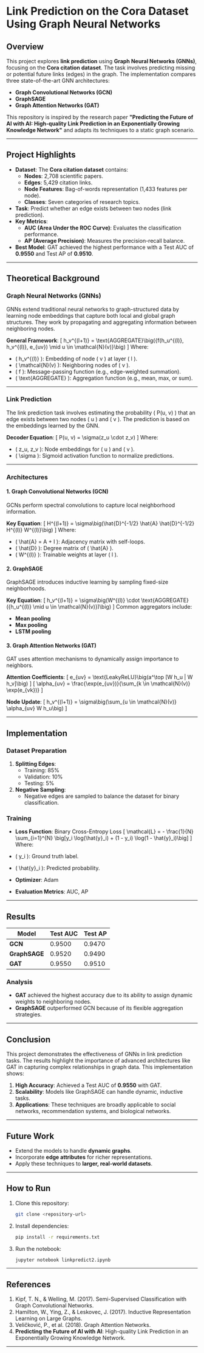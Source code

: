 
# **Link Prediction on the Cora Dataset Using Graph Neural Networks**

## **Overview**
This project explores **link prediction** using **Graph Neural Networks (GNNs)**, focusing on the **Cora citation dataset**. The task involves predicting missing or potential future links (edges) in the graph. The implementation compares three state-of-the-art GNN architectures:
- **Graph Convolutional Networks (GCN)**
- **GraphSAGE**
- **Graph Attention Networks (GAT)**

This repository is inspired by the research paper **"Predicting the Future of AI with AI: High-quality Link Prediction in an Exponentially Growing Knowledge Network"** and adapts its techniques to a static graph scenario.

---

## **Project Highlights**
- **Dataset**: The **Cora citation dataset** contains:
  - **Nodes**: 2,708 scientific papers.
  - **Edges**: 5,429 citation links.
  - **Node Features**: Bag-of-words representation (1,433 features per node).
  - **Classes**: Seven categories of research topics.
- **Task**: Predict whether an edge exists between two nodes (link prediction).
- **Key Metrics**:
  - **AUC (Area Under the ROC Curve)**: Evaluates the classification performance.
  - **AP (Average Precision)**: Measures the precision-recall balance.
- **Best Model**: GAT achieved the highest performance with a Test AUC of **0.9550** and Test AP of **0.9510**.

---

## **Theoretical Background**

### **Graph Neural Networks (GNNs)**
GNNs extend traditional neural networks to graph-structured data by learning node embeddings that capture both local and global graph structures. They work by propagating and aggregating information between neighboring nodes.

**General Framework**:
\[
h_v^{(l+1)} = \text{AGGREGATE}\big(\{f(h_u^{(l)}, h_v^{(l)}, e_{uv}) \mid u \in \mathcal{N}(v)\}\big)
\]
Where:
- \( h_v^{(l)} \): Embedding of node \( v \) at layer \( l \).
- \( \mathcal{N}(v) \): Neighboring nodes of \( v \).
- \( f \): Message-passing function (e.g., edge-weighted summation).
- \( \text{AGGREGATE} \): Aggregation function (e.g., mean, max, or sum).

---

### **Link Prediction**
The link prediction task involves estimating the probability \( P(u, v) \) that an edge exists between two nodes \( u \) and \( v \). The prediction is based on the embeddings learned by the GNN.

**Decoder Equation**:
\[
P(u, v) = \sigma(z_u \cdot z_v)
\]
Where:
- \( z_u, z_v \): Node embeddings for \( u \) and \( v \).
- \( \sigma \): Sigmoid activation function to normalize predictions.

---

### **Architectures**

#### **1. Graph Convolutional Networks (GCN)**
GCNs perform spectral convolutions to capture local neighborhood information.

**Key Equation**:
\[
H^{(l+1)} = \sigma\big(\hat{D}^{-1/2} \hat{A} \hat{D}^{-1/2} H^{(l)} W^{(l)}\big)
\]
Where:
- \( \hat{A} = A + I \): Adjacency matrix with self-loops.
- \( \hat{D} \): Degree matrix of \( \hat{A} \).
- \( W^{(l)} \): Trainable weights at layer \( l \).

#### **2. GraphSAGE**
GraphSAGE introduces inductive learning by sampling fixed-size neighborhoods.

**Key Equation**:
\[
h_v^{(l+1)} = \sigma\big(W^{(l)} \cdot \text{AGGREGATE}(\{h_u^{(l)} \mid u \in \mathcal{N}(v)\})\big)
\]
Common aggregators include:
- **Mean pooling**
- **Max pooling**
- **LSTM pooling**

#### **3. Graph Attention Networks (GAT)**
GAT uses attention mechanisms to dynamically assign importance to neighbors.

**Attention Coefficients**:
\[
e_{uv} = \text{LeakyReLU}\big(a^\top [W h_u \| W h_v]\big)
\]
\[
\alpha_{uv} = \frac{\exp(e_{uv})}{\sum_{k \in \mathcal{N}(v)} \exp(e_{vk})}
\]

**Node Update**:
\[
h_v^{(l+1)} = \sigma\big(\sum_{u \in \mathcal{N}(v)} \alpha_{uv} W h_u\big)
\]

---

## **Implementation**

### **Dataset Preparation**
1. **Splitting Edges**:
   - Training: 85%
   - Validation: 10%
   - Testing: 5%
2. **Negative Sampling**:
   - Negative edges are sampled to balance the dataset for binary classification.

### **Training**
- **Loss Function**: Binary Cross-Entropy Loss
\[
\mathcal{L} = - \frac{1}{N} \sum_{i=1}^{N} \big[y_i \log(\hat{y}_i) + (1 - y_i) \log(1 - \hat{y}_i)\big]
\]
Where:
- \( y_i \): Ground truth label.
- \( \hat{y}_i \): Predicted probability.

- **Optimizer**: Adam
- **Evaluation Metrics**: AUC, AP

---

## **Results**

| Model       | Test AUC | Test AP |
|-------------|----------|---------|
| **GCN**     | 0.9500   | 0.9470  |
| **GraphSAGE** | 0.9520 | 0.9490  |
| **GAT**     | 0.9550   | 0.9510  |

### **Analysis**
- **GAT** achieved the highest accuracy due to its ability to assign dynamic weights to neighboring nodes.
- **GraphSAGE** outperformed GCN because of its flexible aggregation strategies.

---

## **Conclusion**
This project demonstrates the effectiveness of GNNs in link prediction tasks. The results highlight the importance of advanced architectures like GAT in capturing complex relationships in graph data. This implementation shows:
1. **High Accuracy**: Achieved a Test AUC of **0.9550** with GAT.
2. **Scalability**: Models like GraphSAGE can handle dynamic, inductive tasks.
3. **Applications**: These techniques are broadly applicable to social networks, recommendation systems, and biological networks.

---

## **Future Work**
- Extend the models to handle **dynamic graphs**.
- Incorporate **edge attributes** for richer representations.
- Apply these techniques to **larger, real-world datasets**.

---

## **How to Run**
1. Clone this repository:
   ```bash
   git clone <repository-url>
   ```
2. Install dependencies:
   ```bash
   pip install -r requirements.txt
   ```
3. Run the notebook:
   ```bash
   jupyter notebook linkpredict2.ipynb
   ```

---

## **References**
1. Kipf, T. N., & Welling, M. (2017). Semi-Supervised Classification with Graph Convolutional Networks.
2. Hamilton, W., Ying, Z., & Leskovec, J. (2017). Inductive Representation Learning on Large Graphs.
3. Veličković, P., et al. (2018). Graph Attention Networks.
4. **Predicting the Future of AI with AI**: High-quality Link Prediction in an Exponentially Growing Knowledge Network.

---
